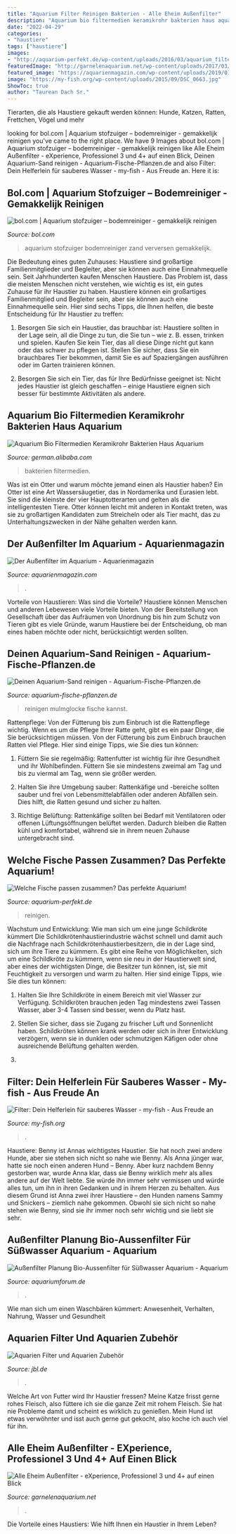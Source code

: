 ```yaml
---
title: "Aquarium Filter Reinigen Bakterien - Alle Eheim Außenfilter"
description: "Aquarium bio filtermedien keramikrohr bakterien haus aquarium"
date: "2022-04-29"
categories:
- "haustiere"
tags: ["haustiere"]
images:
- "http://aquarium-perfekt.de/wp-content/uploads/2016/03/aquarium_filter_reinigen.jpg"
featuredImage: "http://garnelenaquarium.net/wp-content/uploads/2017/03/eheim-außenfilter.jpg"
featured_image: "https://aquarienmagazin.com/wp-content/uploads/2019/01/Außenfilter-532x1024.jpg"
image: "https://my-fish.org/wp-content/uploads/2015/09/DSC_0663.jpg"
ShowToc: true
author: "Taurean Dach Sr."
---
```



Tierarten, die als Haustiere gekauft werden können: Hunde, Katzen, Ratten, Frettchen, Vögel und mehr

	

		
looking for bol.com | Aquarium stofzuiger – bodemreiniger - gemakkelijk reinigen you've came to the right place. We have 9 Images about bol.com | Aquarium stofzuiger – bodemreiniger - gemakkelijk reinigen like Alle Eheim Außenfilter - eXperience, Professionel 3 und 4+ auf einen Blick, Deinen Aquarium-Sand reinigen - Aquarium-Fische-Pflanzen.de and also Filter: Dein Helferlein für sauberes Wasser - my-fish - Aus Freude an. Here it is:
		
    
## Bol.com | Aquarium Stofzuiger – Bodemreiniger - Gemakkelijk Reinigen

<img loading=lazy src="https://media.s-bol.com/3lOVxqmgDWLn/1200x912.jpg" onerror="this.onerror=null;this.src='https://tse1.mm.bing.net/th?id=OIP.tCpWxcqZ6o37dk01qgc0pAHaFo&amp;pid=15.1';" alt="bol.com | Aquarium stofzuiger – bodemreiniger - gemakkelijk reinigen">

_Source: bol.com_

>aquarium stofzuiger bodemreiniger zand verversen gemakkelijk. 

	

Die Bedeutung eines guten Zuhauses: Haustiere sind großartige Familienmitglieder und Begleiter, aber sie können auch eine Einnahmequelle sein.
Seit Jahrhunderten kaufen Menschen Haustiere. Das Problem ist, dass die meisten Menschen nicht verstehen, wie wichtig es ist, ein gutes Zuhause für ihr Haustier zu haben. Haustiere können ein großartiges Familienmitglied und Begleiter sein, aber sie können auch eine Einnahmequelle sein. Hier sind sechs Tipps, die Ihnen helfen, die beste Entscheidung für Ihr Haustier zu treffen:
1. Besorgen Sie sich ein Haustier, das brauchbar ist: Haustiere sollten in der Lage sein, all die Dinge zu tun, die Sie tun – wie z. B. essen, trinken und spielen. Kaufen Sie kein Tier, das all diese Dinge nicht gut kann oder das schwer zu pflegen ist. Stellen Sie sicher, dass Sie ein brauchbares Tier bekommen, damit Sie es auf Spaziergängen ausführen oder im Garten trainieren können.

2. Besorgen Sie sich ein Tier, das für Ihre Bedürfnisse geeignet ist: Nicht jedes Haustier ist gleich geschaffen – einige Haustiere eignen sich besser für bestimmte Aktivitäten als andere.

    
## Aquarium Bio Filtermedien Keramikrohr Bakterien Haus Aquarium

<img loading=lazy src="https://sc01.alicdn.com/kf/HTB138CdqBmWBuNkSndVq6AsApXah/Aquarium-bio-filter-media-ceramic-tube-Bacteria.jpg_350x350.jpg" onerror="this.onerror=null;this.src='https://tse3.mm.bing.net/th?id=OIP.yyV4UTP7CPo7vVlxmpp_EgAAAA&amp;pid=15.1';" alt="Aquarium Bio Filtermedien Keramikrohr Bakterien Haus Aquarium">

_Source: german.alibaba.com_

>bakterien filtermedien. 

	

Was ist ein Otter und warum möchte jemand einen als Haustier haben?
Ein Otter ist eine Art Wassersäugetier, das in Nordamerika und Eurasien lebt. Sie sind die kleinste der vier Hauptotterarten und gelten als die intelligentesten Tiere. Otter können leicht mit anderen in Kontakt treten, was sie zu großartigen Kandidaten zum Streicheln oder als Tier macht, das zu Unterhaltungszwecken in der Nähe gehalten werden kann.

    
## Der Außenfilter Im Aquarium - Aquarienmagazin

<img loading=lazy src="https://aquarienmagazin.com/wp-content/uploads/2019/01/Außenfilter-532x1024.jpg" onerror="this.onerror=null;this.src='https://tse3.mm.bing.net/th?id=OIP.1r11v_LKj9B8cETW6Vnu6gHaOQ&amp;pid=15.1';" alt="Der Außenfilter im Aquarium - Aquarienmagazin">

_Source: aquarienmagazin.com_

>. 

	

Vorteile von Haustieren: Was sind die Vorteile?
Haustiere können Menschen und anderen Lebewesen viele Vorteile bieten. Von der Bereitstellung von Gesellschaft über das Aufräumen von Unordnung bis hin zum Schutz von Tieren gibt es viele Gründe, warum Haustiere bei der Entscheidung, ob man eines haben möchte oder nicht, berücksichtigt werden sollten.

    
## Deinen Aquarium-Sand Reinigen - Aquarium-Fische-Pflanzen.de

<img loading=lazy src="https://aquarium-fische-pflanzen.de/wp-content/uploads/2018/07/mulmglocke-aquarium-sand-reinigen.jpg" onerror="this.onerror=null;this.src='https://tse4.mm.bing.net/th?id=OIP.6fQzauHWV2Keog4EBxaFngHaDo&amp;pid=15.1';" alt="Deinen Aquarium-Sand reinigen - Aquarium-Fische-Pflanzen.de">

_Source: aquarium-fische-pflanzen.de_

>reinigen mulmglocke fische kannst. 

	

Rattenpflege: Von der Fütterung bis zum Einbruch ist die Rattenpflege wichtig.
Wenn es um die Pflege Ihrer Ratte geht, gibt es ein paar Dinge, die Sie berücksichtigen müssen. Von der Fütterung bis zum Einbruch brauchen Ratten viel Pflege. Hier sind einige Tipps, wie Sie dies tun können:
1. Füttern Sie sie regelmäßig: Rattenfutter ist wichtig für ihre Gesundheit und ihr Wohlbefinden. Füttern Sie sie mindestens zweimal am Tag und bis zu viermal am Tag, wenn sie größer werden.

2. Halten Sie ihre Umgebung sauber: Rattenkäfige und -bereiche sollten sauber und frei von Lebensmittelabfällen oder anderen Abfällen sein. Dies hilft, die Ratten gesund und sicher zu halten.

3. Richtige Belüftung: Rattenkäfige sollten bei Bedarf mit Ventilatoren oder offenen Lüftungsöffnungen belüftet werden. Dadurch bleiben die Ratten kühl und komfortabel, während sie in ihrem neuen Zuhause untergebracht sind.

    
## Welche Fische Passen Zusammen? Das Perfekte Aquarium!

<img loading=lazy src="http://aquarium-perfekt.de/wp-content/uploads/2016/03/aquarium_filter_reinigen.jpg" onerror="this.onerror=null;this.src='https://tse1.mm.bing.net/th?id=OIP.sMNCF02gDUdVV-slaX1axQHaFj&amp;pid=15.1';" alt="Welche Fische passen zusammen? Das perfekte Aquarium!">

_Source: aquarium-perfekt.de_

>reinigen. 

	

Wachstum und Entwicklung: Wie man sich um eine junge Schildkröte kümmert
Die Schildkrötenhaustierindustrie wächst schnell und damit auch die Nachfrage nach Schildkrötenhaustierbesitzern, die in der Lage sind, sich um ihre Tiere zu kümmern. Es gibt eine Reihe von Möglichkeiten, sich um eine Schildkröte zu kümmern, wenn sie neu in der Haustierwelt sind, aber eines der wichtigsten Dinge, die Besitzer tun können, ist, sie mit Feuchtigkeit zu versorgen und warm zu halten. Hier sind einige Tipps, wie Sie dies tun können:
1. Halten Sie Ihre Schildkröte in einem Bereich mit viel Wasser zur Verfügung. Schildkröten brauchen jeden Tag mindestens zwei Tassen Wasser, aber 3-4 Tassen sind besser, wenn du Platz hast.

2. Stellen Sie sicher, dass sie Zugang zu frischer Luft und Sonnenlicht haben. Schildkröten können krank werden oder sich in ihrer Entwicklung verzögern, wenn sie in dunklen oder schmutzigen Käfigen oder ohne ausreichende Belüftung gehalten werden.

3.

    
## Filter: Dein Helferlein Für Sauberes Wasser - My-fish - Aus Freude An

<img loading=lazy src="https://my-fish.org/wp-content/uploads/2015/09/DSC_0663.jpg" onerror="this.onerror=null;this.src='https://tse4.mm.bing.net/th?id=OIP.tliHq4X5UTMJn5GMlXuFgQHaE8&amp;pid=15.1';" alt="Filter: Dein Helferlein für sauberes Wasser - my-fish - Aus Freude an">

_Source: my-fish.org_

>. 

	

Haustiere: Benny ist Annas wichtigstes Haustier. Sie hat noch zwei andere Hunde, aber sie stehen sich nicht so nahe wie Benny.
Als Anna jünger war, hatte sie noch einen anderen Hund – Benny. Aber kurz nachdem Benny gestorben war, wurde Anna klar, dass sie Benny wirklich mehr als alles andere auf der Welt liebte. Sie würde ihn immer sehr vermissen und würde alles tun, um ihn in ihren Gedanken und in ihrem Herzen zu behalten. Aus diesem Grund ist Anna zwei ihrer Haustiere – den Hunden namens Sammy und Snickers – ziemlich nahe gekommen. Obwohl sie sich nicht so nahe stehen wie Benny, sind sie ihr immer noch sehr wichtig und sie liebt sie sehr.

    
## Außenfilter Planung Bio-Aussenfilter Für Süßwasser Aquarium - Aquarium

<img loading=lazy src="https://image-proxy.forumhome.com/2c531a19f36cf109debfa9b374232943363a5d6c?url=https:%2F%2Fuploads.tapatalk-cdn.com%2F20170706%2F4b02ac1597d6d4c6828265333f0032a8.jpg" onerror="this.onerror=null;this.src='https://tse3.mm.bing.net/th?id=OIP.rsHn_pZOo4YaaKDewQDvbAHaEz&amp;pid=15.1';" alt="Außenfilter Planung Bio-Aussenfilter für Süßwasser Aquarium - Aquarium">

_Source: aquariumforum.de_

>. 

	

Wie man sich um einen Waschbären kümmert: Anwesenheit, Verhalten, Nahrung, Wasser und Gesundheit

    
## Aquarien Filter Und Aquarien Zubehör

<img loading=lazy src="http://www.jbl.de/images/container/w470_h282/72045.jpg" onerror="this.onerror=null;this.src='https://tse1.mm.bing.net/th?id=OIP.t_ay9rtMHiM9AhTIU2zFggAAAA&amp;pid=15.1';" alt="Aquarien Filter und Aquarien Zubehör">

_Source: jbl.de_

>. 

	

Welche Art von Futter wird Ihr Haustier fressen?
Meine Katze frisst gerne rohes Fleisch, also füttere ich sie die ganze Zeit mit rohem Fleisch. Sie hat nie Probleme damit und scheint es wirklich zu genießen. Mein Hund ist etwas verwöhnter und isst auch gerne gut gekocht, also koche ich auch viel für ihn.

    
## Alle Eheim Außenfilter - EXperience, Professionel 3 Und 4+ Auf Einen Blick

<img loading=lazy src="http://garnelenaquarium.net/wp-content/uploads/2017/03/eheim-außenfilter.jpg" onerror="this.onerror=null;this.src='https://tse1.mm.bing.net/th?id=OIP.KnKBRYHb32_F4j_uCY9K1wCdGM&amp;pid=15.1';" alt="Alle Eheim Außenfilter - eXperience, Professionel 3 und 4+ auf einen Blick">

_Source: garnelenaquarium.net_

>. 

	

Die Vorteile eines Haustiers: Wie hilft Ihnen ein Haustier in Ihrem Leben?

